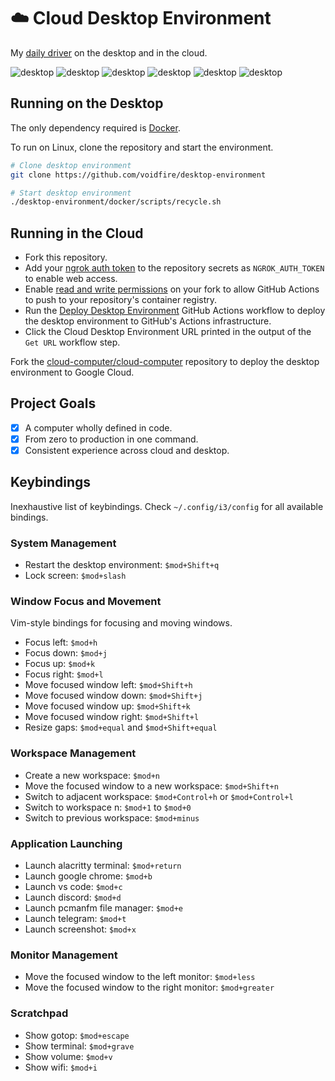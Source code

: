 # ☁️ Cloud Desktop Environment

My [daily driver](https://github.com/users/sabrehagen/packages/container/package/desktop-environment) on the desktop and in the cloud.

![desktop](https://i.imgur.com/yv34lxO.png)
![desktop](https://i.imgur.com/Mi40odG.png)
![desktop](https://i.imgur.com/LZvxAnW.jpg)
![desktop](https://i.imgur.com/jm4RrKw.jpg)
![desktop](https://i.imgur.com/C1eBDKX.jpg)
![desktop](https://i.imgur.com/n3YUPD9.png)

## Running on the Desktop

The only dependency required is [Docker](https://docs.docker.com/install).

To run on Linux, clone the repository and start the environment.

```sh
# Clone desktop environment
git clone https://github.com/voidfire/desktop-environment

# Start desktop environment
./desktop-environment/docker/scripts/recycle.sh
```

## Running in the Cloud

- Fork this repository.
- Add your [ngrok auth token](https://dashboard.ngrok.com/login) to the repository secrets as `NGROK_AUTH_TOKEN` to enable web access.
- Enable [read and write permissions](../../settings/actions) on your fork to allow GitHub Actions to push to your repository's container registry.
- Run the [Deploy Desktop Environment](../../actions/workflows/deploy.yml) GitHub Actions workflow to deploy the desktop environment to GitHub's Actions infrastructure.
- Click the Cloud Desktop Environment URL printed in the output of the `Get URL` workflow step.

Fork the [cloud-computer/cloud-computer](https://github.com/cloud-computer/cloud-computer) repository to deploy the desktop environment to Google Cloud.

## Project Goals

- [x] A computer wholly defined in code.
- [x] From zero to production in one command.
- [x] Consistent experience across cloud and desktop.

## Keybindings

Inexhaustive list of keybindings. Check `~/.config/i3/config` for all available bindings.

### System Management

- Restart the desktop environment: `$mod+Shift+q`
- Lock screen: `$mod+slash`

### Window Focus and Movement

Vim-style bindings for focusing and moving windows.

- Focus left: `$mod+h`
- Focus down: `$mod+j`
- Focus up: `$mod+k`
- Focus right: `$mod+l`
- Move focused window left: `$mod+Shift+h`
- Move focused window down: `$mod+Shift+j`
- Move focused window up: `$mod+Shift+k`
- Move focused window right: `$mod+Shift+l`
- Resize gaps: `$mod+equal` and `$mod+Shift+equal`

### Workspace Management

- Create a new workspace: `$mod+n`
- Move the focused window to a new workspace: `$mod+Shift+n`
- Switch to adjacent workspace: `$mod+Control+h` or `$mod+Control+l`
- Switch to workspace n: `$mod+1` to `$mod+0`
- Switch to previous workspace: `$mod+minus`

### Application Launching

- Launch alacritty terminal: `$mod+return`
- Launch google chrome: `$mod+b`
- Launch vs code: `$mod+c`
- Launch discord: `$mod+d`
- Launch pcmanfm file manager: `$mod+e`
- Launch telegram: `$mod+t`
- Launch screenshot: `$mod+x`

### Monitor Management

- Move the focused window to the left monitor: `$mod+less`
- Move the focused window to the right monitor: `$mod+greater`

### Scratchpad

- Show gotop: `$mod+escape`
- Show terminal: `$mod+grave`
- Show volume: `$mod+v`
- Show wifi: `$mod+i`
